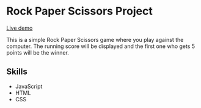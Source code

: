 # Rock Paper Scissors Project

[Live demo](https://ipeng5.github.io/rock-paper-scissors/) <br>

This is a simple Rock Paper Scissors game where you play against the computer. The running score will be displayed and the first one who gets 5 points will be the winner.

## Skills
* JavaScript
* HTML
* CSS